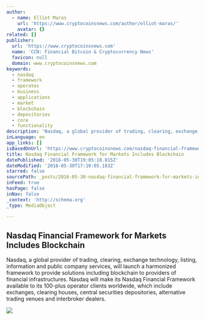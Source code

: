 ```yaml
---
author:
  - name: Elliot Maras
    url: 'https://www.cryptocoinsnews.com/author/elliot-maras/'
    avatar: {}
related: []
publisher:
  url: 'https://www.cryptocoinsnews.com'
  name: 'CCN: Financial Bitcoin & Cryptocurrency News'
  favicon: null
  domain: www.cryptocoinsnews.com
keywords:
  - nasdaq
  - framework
  - operates
  - business
  - applications
  - market
  - blockchain
  - depositories
  - core
  - functionality
description: 'Nasdaq, a global provider of trading, clearing, exchange technology, listing, information and public company services, will launch a harmonized framework to provide solutions including blockchain to providers of financial infrastructures. Nasdaq will make its Nasdaq Financial Framework available to its 100-plus operator clients worldwide, which include exchanges, clearing houses, central securities depositories, alternative trading venues and interbroker dealers.'
inLanguage: en
app_links: []
isBasedOnUrl: 'https://www.cryptocoinsnews.com/nasdaq-financial-framework-for-markets-includes-blockchain/'
title: Nasdaq Financial Framework for Markets Includes Blockchain
datePublished: '2016-05-30T19:05:18.815Z'
dateModified: '2016-05-30T17:10:05.183Z'
starred: false
sourcePath: _posts/2016-05-30-nasdaq-financial-framework-for-markets-includes-blockchain.md
inFeed: true
hasPage: false
inNav: false
_context: 'http://schema.org'
_type: MediaObject

---
```

<article style=""><h1>Nasdaq Financial Framework for Markets Includes Blockchain</h1><p>Nasdaq, a global provider of trading, clearing, exchange technology, listing, information and public company services, will launch a harmonized framework to provide solutions including blockchain to providers of financial infrastructures. Nasdaq will make its Nasdaq Financial Framework available to its 100-plus operator clients worldwide, which include exchanges, clearing houses, central securities depositories, alternative trading venues and interbroker dealers.</p><img src="https://www.cryptocoinsnews.com/wp-content/uploads/2015/10/Nasdaq.jpg" /></article>